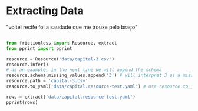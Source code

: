 # Extracting Data

"voltei recife foi a saudade que me trouxe pelo braço"

```python script

from frictionless import Resource, extract
from pprint import pprint

resource = Resource('data/capital-3.csv')
resource.infer()
# as an example, in the next line we will append the schema
resource.schema.missing_values.append('3') # will interpret 3 as a missing value
resource.path = 'capital-3.csv'
resource.to_yaml('data/capital.resource-test.yaml') # use resource.to_json for JSON format

rows = extract('data/capital.resource-test.yaml')
pprint(rows)

```